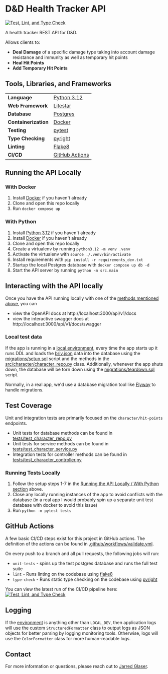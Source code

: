 # D&D Health Tracker API

[![Test, Lint, and Type Check](https://github.com/jdglaser/dnd-health-tracker/actions/workflows/validate.yml/badge.svg)](https://github.com/jdglaser/dnd-health-tracker/actions/workflows/validate.yml)

A health tracker REST API for D&D.

Allows clients to:
+ **Deal Damage** of a specific damage type taking into account damage resistance and immunity as well as temporary hit points
+ **Heal Hit Points**
+ **Add Temporary Hit Points**

## Tools, Libraries, and Frameworks

|   |   |
|---|---|
|**Language**|[Python 3.12](https://www.python.org/downloads/release/python-3122/)|
|**Web Framework**|[Litestar](https://litestar.dev/)|
|**Database**|[Postgres](https://www.postgresql.org/)|
|**Containerization**|[Docker](https://www.docker.com/)|
|**Testing**|[pytest](https://docs.pytest.org/en/8.0.x/)|
|**Type Checking**|[pyright](https://github.com/microsoft/pyright)|
|**Linting**|[Flake8](https://flake8.pycqa.org/en/latest/)|
|**CI/CD**|[GitHub Actions](https://github.com/features/actions)|

## Running the API Locally

### With Docker

1. Install [Docker](https://www.docker.com/) if you haven't already
2. Clone and open this repo locally
3. Run `docker compose up`

### With Python

1. Install [Python 3.12](https://www.python.org/downloads/release/python-3122/) if you haven't already
2. Install [Docker](https://www.docker.com/) if you haven't already
3. Clone and open this repo locally
4. Create a virtualenv by running `python3.12 -m venv .venv`
5. Activate the virtualenv with `source ./.venv/bin/activate`
6. Install requirements with `pip install -r requirements_dev.txt`
7. Startup the local Postgres database with `docker compose up db -d`
8. Start the API server by running `python -m src.main`

## Interacting with the API locally

Once you have the API running locally with one of the [methods mentioned above](#running-the-api-locally), you can
+ view the OpenAPI docs at http://localhost:3000/api/v1/docs
+ view the interactive swagger docs at http://localhost:3000/api/v1/docs/swagger

### Local test data

If the app is running in a [local environment](https://github.com/jdglaser/dnd-health-tracker/blob/main/src/common/app_config.py#L9), every time the app starts up it runs DDL and loads the [briv.json](briv.json) data into the database using the [migrations/setup.sql](migrations/setup.sql) script and the methods in the [src/character/character_repo.py](src/character/character_repo.py) class. Additionally, whenever the app shuts down, the database will be torn down using the [migrations/teardown.sql](migrations/teardown.sql) script.

Normally, in a real app, we'd use a database migration tool like [Flyway](https://flywaydb.org/) to handle migrations.

## Test Coverage

Unit and integration tests are primarily focused on the `character/hit-points` endpoints.
+ Unit tests for database methods can be found in [tests/test_character_repo.py](tests/test_character_repo.py)
+ Unit tests for service methods can be found in [tests/test_character_service.py](tests/test_character_service.py)
+ Integration tests for controller methods can be found in [tests/test_character_controller.py](tests/test_character_controller.py)

### Running Tests Locally

1. Follow the setup steps 1-7 in the [Running the API Locally / With Python section](#with-python) above.
2. Close any locally running instances of the app to avoid conflicts with the database (in a real app I would probably spin up a separate unit test database with docker to avoid this issue)
3. Run `python -m pytest tests`

## GitHub Actions

A few basic CI/CD steps exist for this project in GitHub actions. The definition of the actions can be found in [.github/workflows/validate.yml](.github/workflows/validate.yml).

On every push to a branch and all pull requests, the following jobs will run:
+ `unit-tests` - spins up the test postgres database and runs the full test suite
+ `lint` - Runs linting on the codebase using [flake8](https://flake8.pycqa.org/en/latest/)
+ `type-check` - Runs static type checking on the codebase using [pyright](https://github.com/microsoft/pyright)

You can view the latest run of the CI/CD pipeline here:
[![Test, Lint, and Type Check](https://github.com/jdglaser/dnd-health-tracker/actions/workflows/validate.yml/badge.svg)](https://github.com/jdglaser/dnd-health-tracker/actions/workflows/validate.yml)

## Logging

If the [environment](https://github.com/jdglaser/dnd-health-tracker/blob/main/src/common/app_config.py#L8) is anything other than `LOCAL_DEV`, then application logs will use the custom `StructuredFormatter` class to output logs as JSON objects for better parsing by logging monitoring tools. Otherwise, logs will use the `ColorFormatter` class for more human-readable logs.

## Contact

For more information or questions, please reach out to [Jarred Glaser](mailto:jarred.glaser@gmail.com).
